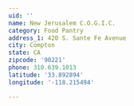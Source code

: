 ```yaml
---
uid: ''
name: New Jerusalem C.O.G.I.C.
category: Food Pantry
address_1: 420 S. Sante Fe Avenue
city: Compton
state: CA
zipcode: '90221'
phone: 310.639.1013
latitude: '33.892894'
longitude: '-118.215494'

---
```

